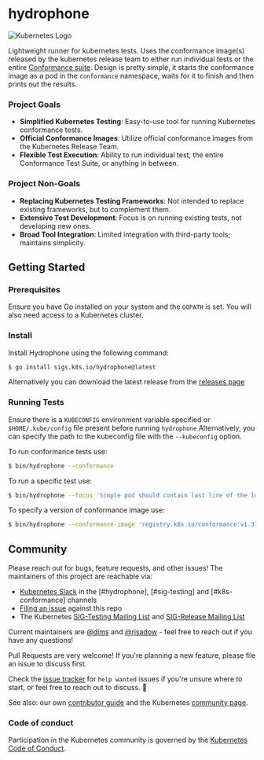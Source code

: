 # hydrophone

![Kubernetes Logo](https://raw.githubusercontent.com/kubernetes-sigs/kubespray/master/docs/img/kubernetes-logo.png)

Lightweight runner for kubernetes tests. Uses the conformance image(s) released by
the kubernetes release team to either run individual tests or the entire [Conformance suite].
Design is pretty simple, it starts the conformance image as a pod in the `conformance`
namespace, waits for it to finish and then prints out the results.

### Project Goals

- **Simplified Kubernetes Testing**: Easy-to-use tool for running Kubernetes conformance tests.
- **Official Conformance Images**: Utilize official conformance images from the Kubernetes Release Team.
- **Flexible Test Execution**: Ability to run individual test, the entire Conformance Test Suite, or anything in between.

### Project Non-Goals

- **Replacing Kubernetes Testing Frameworks**: Not intended to replace existing frameworks, but to complement them.
- **Extensive Test Development**: Focus is on running existing tests, not developing new ones.
- **Broad Tool Integration**: Limited integration with third-party tools; maintains simplicity.


## Getting Started

### Prerequisites

Ensure you have Go installed on your system and the `GOPATH` is set. You will also need access to a Kubernetes cluster.

### Install

Install Hydrophone using the following command:

```bash
$ go install sigs.k8s.io/hydrophone@latest
```

Alternatively you can download the latest release from the [releases page](https://github.com/kubernetes-sigs/hydrophone/releases)

### Running Tests


Ensure there is a `KUBECONFIG` environment variable specified or `$HOME/.kube/config` file present before running `hydrophone` Alternatively, you can specify the path to the kubeconfig file with the `--kubeconfig` option.

To run conformance tests use:

```bash
$ bin/hydrophone --conformance
```

To run a specific test use:

```bash
$ bin/hydrophone --focus 'Simple pod should contain last line of the log'
```

To specify a version of conformance image use:

```bash
$ bin/hydrophone --conformance-image 'registry.k8s.io/conformance:v1.31.2'
```


## Community

Please reach out for bugs, feature requests, and other issues!
The maintainers of this project are reachable via:

- [Kubernetes Slack] in the [#hydrophone], [#sig-testing] and [#k8s-conformance] channels
- [Filing an issue] against this repo
- The Kubernetes [SIG-Testing Mailing List] and [SIG-Release Mailing List]

Current maintainers are [@dims] and [@rjsadow] - feel free to
reach out if you have any questions!

Pull Requests are very welcome!
If you're planning a new feature, please file an issue to discuss first.

Check the [issue tracker] for `help wanted` issues if you're unsure where to
start, or feel free to reach out to discuss. 🙂

See also: our own [contributor guide] and the Kubernetes [community page].

### Code of conduct

Participation in the Kubernetes community is governed by the [Kubernetes Code of Conduct].

<!--links-->

[Kubernetes Code of Conduct]: code-of-conduct.md
[community page]: https://kubernetes.io/community/
[contributor guide]: CONTRIBUTING.md
[issue tracker]: https://github.com/kubernetes-sigs/hydrophone/issues
[@dims]: https://github.com/dims
[@rjsadow]: https://github.com/rjsadow
[filing an issue]: https://github.com/kubernetes-sigs/hydrophone/issues/new
[Kubernetes Slack]: http://slack.k8s.io/C06E3NPR4A3
[SIG-Testing Mailing List]: https://groups.google.com/forum/#!forum/kubernetes-sig-testing
[SIG-Release Mailing List]: https://groups.google.com/forum/#!forum/kubernetes-sig-release
[Conformance suite]: https://github.com/kubernetes/community/blob/master/contributors/devel/sig-architecture/conformance-tests.md
